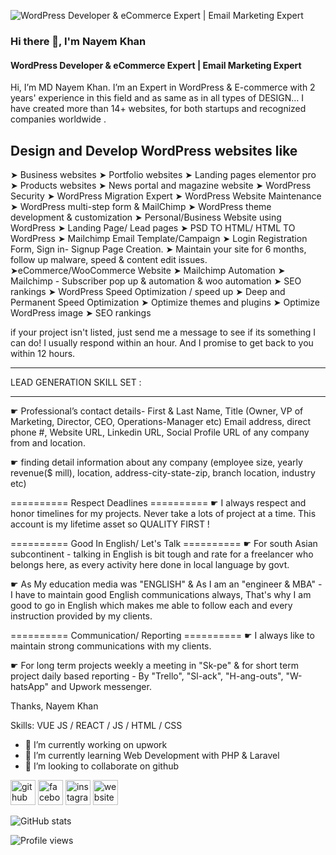 ![WordPress Developer & eCommerce Expert | Email Marketing Expert](https://media.licdn.com/dms/image/C4E16AQFZ_uBsgNFTyg/profile-displaybackgroundimage-shrink_350_1400/0/1647884188792?e=1697068800&v=beta&t=Mkg05wReTrn0Yh45giHTqVs7Ti6ZDBokfXngovS-RKQ)
### Hi there 👋, I'm Nayem Khan 
#### WordPress Developer & eCommerce Expert | Email Marketing Expert


Hi, I’m MD Nayem Khan. I’m an Expert in WordPress & E-commerce with 2 years' experience in this field and as same as in all types of DESIGN… I have created more than 14+ websites, for both startups and recognized companies worldwide .

Design and Develop WordPress websites like
------------------------------------------------------

➤ Business websites
➤ Portfolio websites
➤ Landing pages elementor pro
➤ Products websites
➤ News portal and magazine website
➤ WordPress Security
➤ WordPress Migration Expert
➤ WordPress Website Maintenance
➤ WordPress multi-step form & MailChimp
➤ WordPress theme development & customization
➤ Personal/Business Website using WordPress
➤ Landing Page/ Lead pages
➤ PSD TO HTML/ HTML TO WordPress
➤ Mailchimp Email Template/Campaign
➤ Login Registration Form, Sign in- Signup Page Creation.
➤ Maintain your site for 6 months, follow up malware, speed & content edit issues.
➤eCommerce/WooCommerce Website
➤ Mailchimp Automation
➤ Mailchimp - Subscriber pop up & automation & woo automation
➤ SEO rankings
➤ WordPress Speed Optimization / speed up
➤ Deep and Permanent Speed Optimization
➤ Optimize themes and plugins
➤ Optimize WordPress image
➤ SEO rankings


if your project isn't listed, just send me a message to see if its something I can do! I usually respond within an hour. And I promise to get back to you within 12 hours.


*****************************************
LEAD GENERATION SKILL SET :
*****************************************
☛ Professional’s contact details- First & Last Name, Title (Owner, VP of Marketing, Director, CEO, Operations-Manager etc) Email address, direct phone #, Website URL, Linkedin URL, Social Profile URL of any company from and location.

☛ finding detail information about any company (employee size, yearly revenue($ mill), location, address-city-state-zip, branch location, industry etc)

========== Respect Deadlines ==========
☛ I always respect and honor timelines for my projects. Never take a lots of project at a time. This account is my lifetime asset so QUALITY FIRST !


========== Good In English/ Let's Talk ==========
☛ For south Asian subcontinent - talking in English is bit tough and rate for a freelancer who belongs here, as every activity here done in local language by govt.

☛ As My education media was "ENGLISH" & As I am an "engineer & MBA" - I have to maintain good English communications always, That's why I am good to go in English which makes me able to follow each and every instruction provided by my clients.


========== Communication/ Reporting ==========
☛ I always like to maintain strong communications with my clients.

☛ For long term projects weekly a meeting in "Sk-pe" & for short term project daily based reporting - By "Trello", "Sl-ack", "H-ang-outs", "W-hatsApp" and Upwork messenger.


Thanks,
Nayem Khan

Skills: VUE JS / REACT / JS / HTML / CSS

- 🔭 I’m currently working on upwork 
- 🌱 I’m currently learning Web Development with PHP & Laravel 
- 👯 I’m looking to collaborate on github 


[<img src='https://cdn.jsdelivr.net/npm/simple-icons@3.0.1/icons/github.svg' alt='github' height='40'>](https://github.com/nayemkhan24)  [<img src='https://cdn.jsdelivr.net/npm/simple-icons@3.0.1/icons/facebook.svg' alt='facebook' height='40'>](https://www.facebook.com/https://www.facebook.com/nayeem.islam24)  [<img src='https://cdn.jsdelivr.net/npm/simple-icons@3.0.1/icons/instagram.svg' alt='instagram' height='40'>](https://www.instagram.com/https://www.instagram.com/nayeem_islam14//)  [<img src='https://cdn.jsdelivr.net/npm/simple-icons@3.0.1/icons/icloud.svg' alt='website' height='40'>](https://nayemkhan.com/)  

![GitHub stats](https://github-readme-stats.vercel.app/api?username=nayemkhan24&show_icons=true)  

![Profile views](https://gpvc.arturio.dev/nayemkhan24)  
